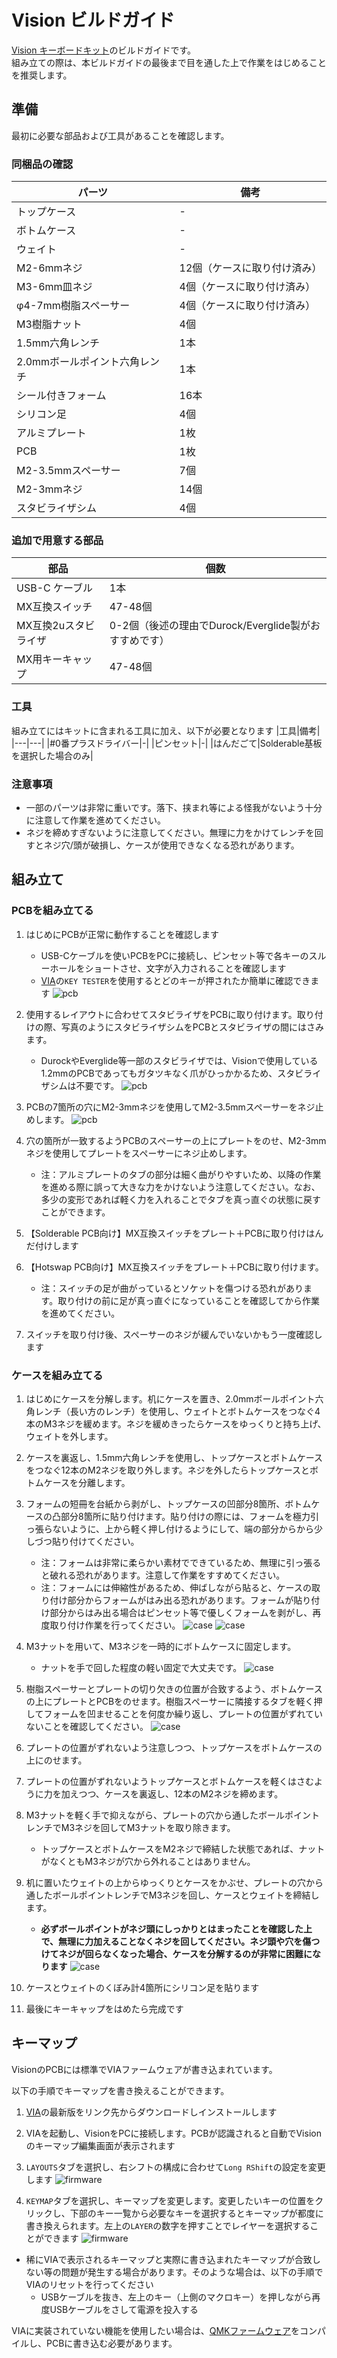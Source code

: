 # Vision ビルドガイド
[Vision キーボードキット](https://satt.booth.pm/items/2148976)のビルドガイドです。  
組み立ての際は、本ビルドガイドの最後まで目を通した上で作業をはじめることを推奨します。

## 準備
最初に必要な部品および工具があることを確認します。
### 同梱品の確認
|パーツ|備考|
|---|---|
|トップケース|-|
|ボトムケース|-|
|ウェイト|-|
|M2-6mmネジ|12個（ケースに取り付け済み）|
|M3-6mm皿ネジ|4個（ケースに取り付け済み）|
|φ4-7mm樹脂スペーサー|4個（ケースに取り付け済み）|
|M3樹脂ナット|4個|
|1.5mm六角レンチ|1本|
|2.0mmボールポイント六角レンチ|1本|
|シール付きフォーム|16本|
|シリコン足|4個|
|アルミプレート|1枚|
|PCB|1枚|
|M2-3.5mmスペーサー|7個|
|M2-3mmネジ|14個|
|スタビライザシム|4個|

### 追加で用意する部品
|部品|個数|
|---|---|
|USB-C ケーブル|1本|
|MX互換スイッチ|47-48個|
|MX互換2uスタビライザ|0-2個（後述の理由でDurock/Everglide製がおすすめです）|
|MX用キーキャップ|47-48個|

### 工具
組み立てにはキットに含まれる工具に加え、以下が必要となります
|工具|備考|
|---|---|
|#0番プラスドライバー|-|
|ピンセット|-|
|はんだごて|Solderable基板を選択した場合のみ|

### 注意事項
* 一部のパーツは非常に重いです。落下、挟まれ等による怪我がないよう十分に注意して作業を進めてください。
* ネジを締めすぎないように注意してください。無理に力をかけてレンチを回すとネジ穴/頭が破損し、ケースが使用できなくなる恐れがあります。

## 組み立て
### PCBを組み立てる

1. はじめにPCBが正常に動作することを確認します
    * USB-Cケーブルを使いPCBをPCに接続し、ピンセット等で各キーのスルーホールをショートさせ、文字が入力されることを確認します
    * [VIA](https://github.com/the-via/releases/releases/)の`KEY TESTER`を使用するとどのキーが押されたか簡単に確認できます
   ![pcb](./img/pcb/key_tester.png)

1. 使用するレイアウトに合わせてスタビライザをPCBに取り付けます。取り付けの際、写真のようにスタビライザシムをPCBとスタビライザの間にはさみます。
    * DurockやEverglide等一部のスタビライザでは、Visionで使用している1.2mmのPCBであってもガタツキなく爪がひっかかるため、スタビライザシムは不要です。
   ![pcb](./img/pcb/stab-shim.jpg)

1. PCBの7箇所の穴にM2-3mmネジを使用してM2-3.5mmスペーサーをネジ止めします。
   ![pcb](./img/pcb/spacer1.jpg)

1. 穴の箇所が一致するようPCBのスペーサーの上にプレートをのせ、M2-3mmネジを使用してプレートをスペーサーにネジ止めします。
    * 注：アルミプレートのタブの部分は細く曲がりやすいため、以降の作業を進める際に誤って大きな力をかけないよう注意してください。なお、多少の変形であれば軽く力を入れることでタブを真っ直ぐの状態に戻すことができます。

1. 【Solderable PCB向け】MX互換スイッチをプレート＋PCBに取り付けはんだ付けします

1. 【Hotswap PCB向け】MX互換スイッチをプレート＋PCBに取り付けます。
    * 注：スイッチの足が曲がっているとソケットを傷つける恐れがあります。取り付けの前に足が真っ直ぐになっていることを確認してから作業を進めてください。

1. スイッチを取り付け後、スペーサーのネジが緩んでいないかもう一度確認します

### ケースを組み立てる

1. はじめにケースを分解します。机にケースを置き、2.0mmボールポイント六角レンチ（長い方のレンチ）を使用し、ウェイトとボトムケースをつなぐ4本のM3ネジを緩めます。ネジを緩めきったらケースをゆっくりと持ち上げ、ウェイトを外します。

1. ケースを裏返し、1.5mm六角レンチを使用し、トップケースとボトムケースをつなぐ12本のM2ネジを取り外します。ネジを外したらトップケースとボトムケースを分離します。

1. フォームの短冊を台紙から剥がし、トップケースの凹部分8箇所、ボトムケースの凸部分8箇所に貼り付けます。貼り付けの際には、フォームを極力引っ張らないように、上から軽く押し付けるようにして、端の部分からから少しづつ貼り付けてください。
    * 注：フォームは非常に柔らかい素材でできているため、無理に引っ張ると破れる恐れがあります。注意して作業をすすめてください。
    * 注：フォームには伸縮性があるため、伸ばしながら貼ると、ケースの取り付け部分からフォームがはみ出る恐れがあります。フォームが貼り付け部分からはみ出る場合はピンセット等で優しくフォームを剥がし、再度取り付け作業を行ってください。
   ![case](./img/case/gasket1.jpg)
   ![case](./img/case/gasket2.jpg)

1. M3ナットを用いて、M3ネジを一時的にボトムケースに固定します。
    * ナットを手で回した程度の軽い固定で大丈夫です。
   ![case](./img/case/nut.jpg)

1. 樹脂スペーサーとプレートの切り欠きの位置が合致するよう、ボトムケースの上にプレートとPCBをのせます。樹脂スペーサーに隣接するタブを軽く押してフォームを凹ませることを何度か繰り返し、プレートの位置がずれていないことを確認してください。
   ![case](./img/case/spacer.jpg)

1. プレートの位置がずれないよう注意しつつ、トップケースをボトムケースの上にのせます。

1. プレートの位置がずれないようトップケースとボトムケースを軽くはさむように力を加えつつ、ケースを裏返し、12本のM2ネジを締めます。

1. M3ナットを軽く手で抑えながら、プレートの穴から通したボールポイントレンチでM3ネジを回してM3ナットを取り除きます。
    * トップケースとボトムケースをM2ネジで締結した状態であれば、ナットがなくともM3ネジが穴から外れることはありません。

1. 机に置いたウェイトの上からゆっくりとケースをかぶせ、プレートの穴から通したボールポイントレンチでM3ネジを回し、ケースとウェイトを締結します。
    * **必ずボールポイントがネジ頭にしっかりとはまったことを確認した上で、無理に力加えることなくネジを回してください。ネジ頭や穴を傷つけてネジが回らなくなった場合、ケースを分解するのが非常に困難になります**
   ![case](./img/case/screw.jpg)

1. ケースとウェイトのくぼみ計4箇所にシリコン足を貼ります

1. 最後にキーキャップをはめたら完成です

## キーマップ

VisionのPCBには標準でVIAファームウェアが書き込まれています。

以下の手順でキーマップを書き換えることができます。

1. [VIA](https://github.com/the-via/releases/releases/)の最新版をリンク先からダウンロードしインストールします

1. VIAを起動し、VisionをPCに接続します。PCBが認識されると自動でVisionのキーマップ編集画面が表示されます

1. `LAYOUTS`タブを選択し、右シフトの構成に合わせて`Long RShift`の設定を変更します
![firmware](./img/firmware/via1.png)

1. `KEYMAP`タブを選択し、キーマップを変更します。変更したいキーの位置をクリックし、下部のキー一覧から必要なキーを選択するとキーマップが都度に書き換えられます。左上の`LAYER`の数字を押すことでレイヤーを選択することができます
![firmware](./img/firmware/via2.png)

* 稀にVIAで表示されるキーマップと実際に書き込まれたキーマップが合致しない等の問題が発生する場合があります。そのような場合は、以下の手順でVIAのリセットを行ってください
  - USBケーブルを抜き、左上のキー（上側のマクロキー）を押しながら再度USBケーブルをさして電源を投入する

VIAに実装されていない機能を使用したい場合は、[QMKファームウェア](https://github.com/qmk/qmk_firmware)をコンパイルし、PCBに書き込む必要があります。
